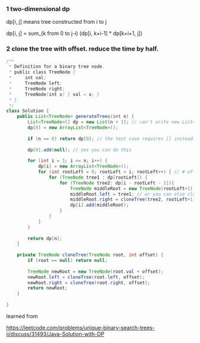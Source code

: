### 1 two-dimensional dp

dp[i, j] means tree constructed from i to j

dp[i, j] = sum_(k from 0 to j-i) (dp[i, k+i-1] * dp[k+i+1, j])


### 2 clone the tree with offset. reduce the time by half.
```java
/**
 * Definition for a binary tree node.
 * public class TreeNode {
 *     int val;
 *     TreeNode left;
 *     TreeNode right;
 *     TreeNode(int x) { val = x; }
 * }
 */
class Solution {
    public List<TreeNode> generateTrees(int n) {
        List<TreeNode>[] dp = new List[n + 1]; // can't write new List<TreeNode>[n+1]
        dp[0] = new ArrayList<TreeNode>();
        
        if (n == 0) return dp[0]; // the test case requires [] instead of [[]] xD
        
        dp[0].add(null); // yes you can do this
        
        for (int i = 1; i <= n; i++) {
            dp[i] = new ArrayList<TreeNode>(); 
            for (int rootLeft = 0; rootLeft < i; rootLeft++) { // # of nodes for middleRoot's left subtree
                for (TreeNode tree1 : dp[rootLeft]) {
                    for (TreeNode tree2: dp[i - rootLeft - 1]){
                        TreeNode middleRoot = new TreeNode(rootLeft+1);
                        middleRoot.left = tree1; // or you can also cloneTree(tree1, 0); which takes longer but does a deep copy.
                        middleRoot.right = cloneTree(tree2, rootLeft+1); // remember the offset is the middleRoot's index instead of rootLeft
                        dp[i].add(middleRoot);
                    }
                }
            }
        }
        
        return dp[n];
    }
    
    private TreeNode cloneTree(TreeNode root, int offset) {
        if (root == null) return null;
        
        TreeNode newRoot = new TreeNode(root.val + offset);
        newRoot.left = cloneTree(root.left, offset);
        newRoot.right = cloneTree(root.right, offset);
        return newRoot;
    }
    
}
```
learned from 

https://leetcode.com/problems/unique-binary-search-trees-ii/discuss/31493/Java-Solution-with-DP

